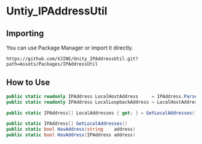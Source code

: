 # Untiy_IPAddressUtil

## Importing

You can use Package Manager or import it directly.

```
https://github.com/XJINE/Unity_IPAddressUtil.git?path=Assets/Packages/IPAddressUtil
```

## How to Use

```csharp
public static readonly IPAddress LocalHostAddress     = IPAddress.Parse("127.0.0.1");
public static readonly IPAddress LocalLoopbackAddress = LocalHostAddress;

public static IPAddress[] LocalAddresses { get; } = GetLocalAddresses();

public static IPAddress[] GetLocalAddresses()
public static bool HasAddress(string    address)
public static bool HasAddress(IPAddress address)
```
